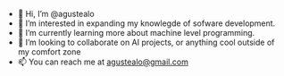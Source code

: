 - 👋 Hi, I’m @agustealo
- 👀 I’m interested in expanding my knowlegde of sofware development.
- 🌱 I’m currently learning more about machine level programming.
- 💞️ I’m looking to collaborate on AI projects, or anything cool outside of my comfort zone
- 📫 You can reach me at agustealo@gmail.com

<!---
agustealo/agustealo is a ✨ special ✨ repository because its `README.md` (this file) appears on your GitHub profile.
You can click the Preview link to take a look at your changes.
--->

